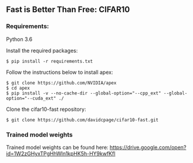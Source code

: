 ## Fast is Better Than Free: CIFAR10

### Requirements: 
Python 3.6 

Install the required packages:
```
$ pip install -r requirements.txt
```

Follow the instructions below to install apex:
```
$ git clone https://github.com/NVIDIA/apex
$ cd apex
$ pip install -v --no-cache-dir --global-option="--cpp_ext" --global-option="--cuda_ext" ./
```

Clone the cifar10-fast repository:
```
$ git clone https://github.com/davidcpage/cifar10-fast.git
```


### Trained model weights
Trained model weights can be found here: https://drive.google.com/open?id=1W2zGHyxTPgHhWln1kpHK5h-HY9kwfKfl
